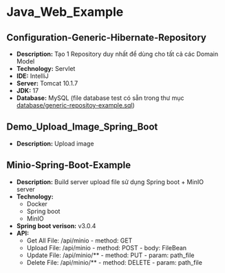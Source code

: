 # Java_Web_Example

## Configuration-Generic-Hibernate-Repository
- **Description:** Tạo 1 Repository duy nhất để dùng cho tất cả các Domain Model
- **Technology:** Servlet
- **IDE:** IntelliJ
- **Server:** Tomcat 10.1.7
- **JDK:** 17
- **Database:** MySQL (file database test có sẵn trong thư mục [database/generic-repositoy-example.sql](https://github.com/buiquanghieu2910/Java_Web_Example/blob/master/Configuration-Generic-Hibernate-Repository/database/generic-repositoy-example.sql))

## Demo_Upload_Image_Spring_Boot
- **Description:** Upload image

## Minio-Spring-Boot-Example
- **Description:** Build server upload file sử dụng Spring boot + MinIO server
- **Technology:** 
  - Docker
  - Spring boot
  - MinIO
- **Spring boot verison:** v3.0.4
- **API:**
  - Get All File: /api/minio - method: GET
  - Upload File:  /api/minio - method: POST - body: FileBean
  - Update File:  /api/minio/** - method: PUT - param: path_file
  - Delete File:  /api/minio/** - method: DELETE - param: path_file
